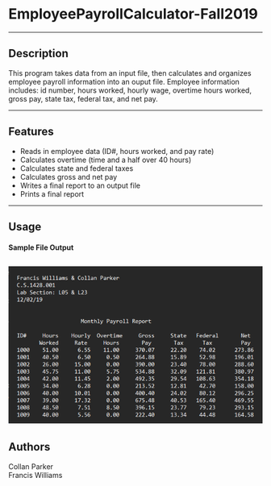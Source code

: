 # EmployeePayrollCalculator-Fall2019
---
## Description
<p> 
This program takes data from an input file, then calculates and organizes employee payroll information into an ouput file. Employee information includes: id number, hours worked, hourly wage, overtime hours worked, gross pay, state tax, federal tax, and net pay.

---
## Features
- Reads in employee data (ID#, hours worked, and pay rate)
- Calculates overtime (time and a half over 40 hours)
- Calculates state and federal taxes
- Calculates gross and net pay
- Writes a final report to an output file
- Prints a final report
---
## Usage
#### Sample File Output
![sample output](/sampleOutput.png)
---
## Authors
Collan Parker <br>
Francis Williams
